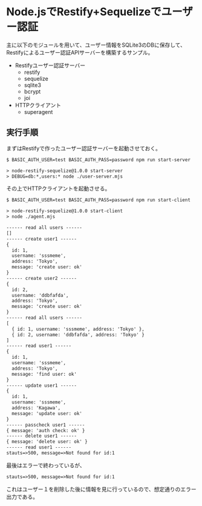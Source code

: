 # Node.jsでRestify+Sequelizeでユーザー認証

主に以下のモジュールを用いて、ユーザー情報をSQLite3のDBに保存して、Restifyによるユーザー認証APIサーバーを構築するサンプル。

* Restifyユーザー認証サーバー
  * restify
  * sequelize
  * sqlite3
  * bcrypt
  * joi
* HTTPクライアント
  * superagent

## 実行手順

まずはRestifyで作ったユーザー認証サーバーを起動させておく。

```txt
$ BASIC_AUTH_USER=test BASIC_AUTH_PASS=password npm run start-server

> node-restify-sequelize@1.0.0 start-server
> DEBUG=db:*,users:* node ./user-server.mjs
```

その上でHTTPクライアントを起動させる。

```txt
$ BASIC_AUTH_USER=test BASIC_AUTH_PASS=password npm run start-client

> node-restify-sequelize@1.0.0 start-client
> node ./agent.mjs

------ read all users ------
[]
------ create user1 ------
{
  id: 1,
  username: 'sssmeme',
  address: 'Tokyo',
  message: 'create user: ok'
}
------ create user2 ------
{
  id: 2,
  username: 'ddbfafda',
  address: 'Tokyo',
  message: 'create user: ok'
}
------ read all users ------
[
  { id: 1, username: 'sssmeme', address: 'Tokyo' },
  { id: 2, username: 'ddbfafda', address: 'Tokyo' }
]
------ read user1 ------
{
  id: 1,
  username: 'sssmeme',
  address: 'Tokyo',
  message: 'find user: ok'
}
------ update user1 ------
{
  id: 1,
  username: 'sssmeme',
  address: 'Kagawa',
  message: 'update user: ok'
}
------ passcheck user1 ------
{ message: 'auth check: ok' }
------ delete user1 ------
{ message: 'delete user: ok' }
------ read user1 ------
stauts=>500, message=>Not found for id:1
```

最後はエラーで終わっているが、

```txt
stauts=>500, message=>Not found for id:1
```

これはユーザー１を削除した後に情報を見に行っているので、想定通りのエラー出力である。




